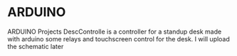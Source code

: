 # ARDUINO
ARDUINO Projects
DescControlle is a controller for a standup desk made with arduino some relays and touchscreen control for the desk.
I will upload the schematic later 
